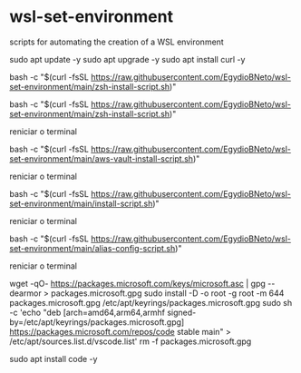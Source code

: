 # wsl-set-environment
scripts for automating the creation of a WSL environment

sudo apt update -y
sudo apt upgrade -y
sudo apt install curl -y

bash -c "$(curl -fsSL https://raw.githubusercontent.com/EgydioBNeto/wsl-set-environment/main/zsh-install-script.sh)"

bash -c "$(curl -fsSL https://raw.githubusercontent.com/EgydioBNeto/wsl-set-environment/main/zsh-install-script.sh)"

reniciar o terminal

bash -c "$(curl -fsSL https://raw.githubusercontent.com/EgydioBNeto/wsl-set-environment/main/aws-vault-install-script.sh)"

reniciar o terminal

bash -c "$(curl -fsSL https://raw.githubusercontent.com/EgydioBNeto/wsl-set-environment/main/install-script.sh)"

reniciar o terminal

bash -c "$(curl -fsSL https://raw.githubusercontent.com/EgydioBNeto/wsl-set-environment/main/alias-config-script.sh)"

reniciar o terminal

wget -qO- https://packages.microsoft.com/keys/microsoft.asc | gpg --dearmor > packages.microsoft.gpg
sudo install -D -o root -g root -m 644 packages.microsoft.gpg /etc/apt/keyrings/packages.microsoft.gpg
sudo sh -c 'echo "deb [arch=amd64,arm64,armhf signed-by=/etc/apt/keyrings/packages.microsoft.gpg] https://packages.microsoft.com/repos/code stable main" > /etc/apt/sources.list.d/vscode.list'
rm -f packages.microsoft.gpg

sudo apt install code -y